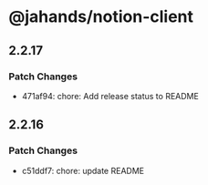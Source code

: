 # @jahands/notion-client

## 2.2.17

### Patch Changes

- 471af94: chore: Add release status to README

## 2.2.16

### Patch Changes

- c51ddf7: chore: update README
